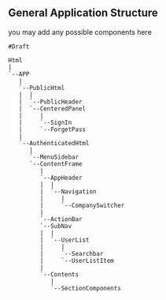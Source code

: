 General Application Structure
------------------------------
you may add any possible components here

```
#Draft

Html
|
`--APP
   |
   `--PublicHtml
   |  |
   |  `--PublicHeader
   |  `--CenteredPanel
   |     |
   |     `--SignIn
   |     `--ForgetPass
   |
   `--AuthenticatedHtml
      |
      `--MenuSidebar
      `--ContentFrame
         |
         `--AppHeader
         |  |
         |  `--Navigation
         |     |
         |     `--CompanySwitcher
         |
         `--ActionBar
         `--SubNav
         |  |
         |  `--UserList
         |     |
         |     `--Searchbar
         |     `--UserListItem
         |
         `--Contents
            |
            `--SectionComponents
```
